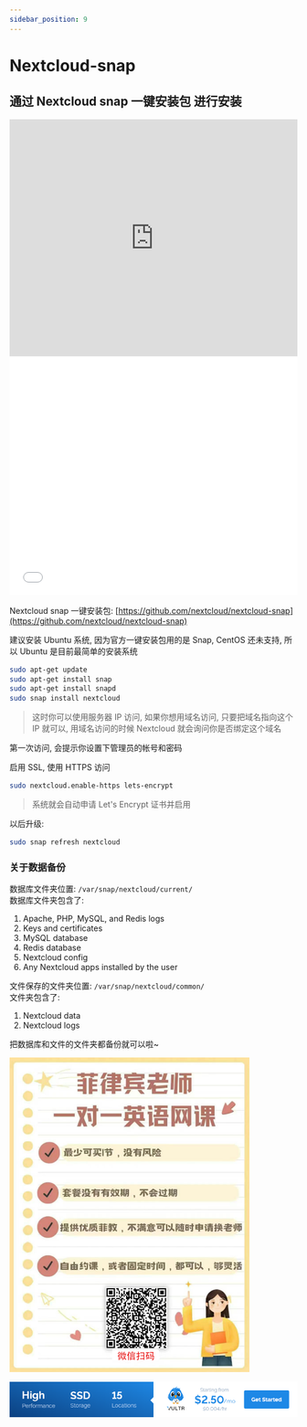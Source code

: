 ```yaml
---
sidebar_position: 9
---
```


# Nextcloud-snap

## 通过 Nextcloud snap 一键安装包 进行安装

<iframe width="100%" height="415" src="https://www.youtube.com/embed/4wjRd41csKQ" frameborder="0" allow="autoplay; encrypted-media" allowfullscreen></iframe>
<iframe width="100%" height="415" src="//player.bilibili.com/player.html?aid=34835027&cid=61023012&page=1" scrolling="no" border="0" frameborder="no" framespacing="0" allowfullscreen="true"> </iframe>

Nextcloud snap 一键安装包: [https://github.com/nextcloud/nextcloud-snap](https://github.com/nextcloud/nextcloud-snap)

建议安装 Ubuntu 系统, 因为官方一键安装包用的是 Snap, CentOS 还未支持, 所以 Ubuntu 是目前最简单的安装系统

```bash
sudo apt-get update
sudo apt-get install snap
sudo apt-get install snapd
sudo snap install nextcloud
```

> 这时你可以使用服务器 IP 访问, 如果你想用域名访问, 只要把域名指向这个 IP 就可以, 用域名访问的时候 Nextcloud 就会询问你是否绑定这个域名

第一次访问, 会提示你设置下管理员的帐号和密码

启用 SSL, 使用 HTTPS 访问

```bash
sudo nextcloud.enable-https lets-encrypt
```

> 系统就会自动申请 Let's Encrypt 证书并启用

以后升级:

```bash
sudo snap refresh nextcloud
```

### 关于数据备份

数据库文件夹位置: `/var/snap/nextcloud/current/` <br />
数据库文件夹包含了:

1. Apache, PHP, MySQL, and Redis logs
2. Keys and certificates
3. MySQL database
4. Redis database
5. Nextcloud config
6. Any Nextcloud apps installed by the user

文件保存的文件夹位置: `/var/snap/nextcloud/common/` <br />
文件夹包含了:

1. Nextcloud data
2. Nextcloud logs

把数据库和文件的文件夹都备份就可以啦~

<img src="https://raw.githubusercontent.com/darrenliuwei/darrenliuwei/main/online_class.png" width="420" />

<a href="https://www.vultr.com/?ref=9634529-9J">![](./images/banner_1.png)</a>
